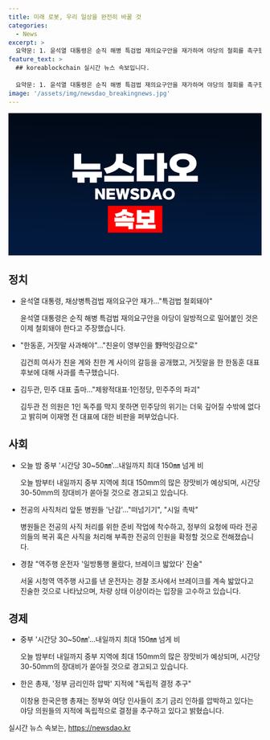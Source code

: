 ```yaml
---
title: 미래 로봇, 우리 일상을 완전히 바꿀 것
categories:
  - News
excerpt: >
  요약문: 1. 윤석열 대통령은 순직 해병 특검법 재의요구안을 재가하며 야당의 철회를 촉구했다.  2. 친윤, 친한 간 갈등이 곤혹스러워지고, 민주당 김두관이 대표 출마 선언으로 당내 갈등이 점화되고 있다.  3. 중부 지역에 물 폭우가 예고되며, 전염병 상황에서 병원들의 전공의 처리에 대한 난감함이 논란이다.  4. 총재가 금리 인하압박에 독립적 의사결정을 밝히고, 서울 아파트 거래량 급증에 대한 보도도 나왔다.
feature_text: >
  ## koreablockchain 실시간 뉴스 속보입니다.

  요약문: 1. 윤석열 대통령은 순직 해병 특검법 재의요구안을 재가하며 야당의 철회를 촉구했다.  2. 친윤, 친한 간 갈등이 곤혹스러워지고, 민주당 김두관이 대표 출마 선언으로 당내 갈등이 점화되고 있다.  3. 중부 지역에 물 폭우가 예고되며, 전염병 상황에서 병원들의 전공의 처리에 대한 난감함이 논란이다.  4. 총재가 금리 인하압박에 독립적 의사결정을 밝히고, 서울 아파트 거래량 급증에 대한 보도도 나왔다.
image: '/assets/img/newsdao_breakingnews.jpg'
---
```


<p><img src="/assets/img/newsdao_breakingnews.jpg" alt="koreablockchain 속보" /></p>

<h2 data-ke-size="size26">정치</h2>

<ul>
    <li>윤석열 대통령, 채상병특검법 재의요구안 재가…"특검법 철회돼야"</li>
    <p data-ke-size="size16">윤석열 대통령은 순직 해병 특검법 재의요구안을 야당이 일방적으로 밀어붙인 것은 이제 철회돼야 한다고 주장했습니다.</p>
    <li>"한동훈, 거짓말 사과해야"…"친윤이 영부인을 野먹잇감으로"</li>
    <p data-ke-size="size16">김건희 여사가 친윤 계와 친한 계 사이의 갈등을 공개했고, 거짓말을 한 한동훈 대표 후보에 대해 사과를 촉구했습니다.</p>
    <li>김두관, 민주 대표 출마…"제왕적대표·1인정당, 민주주의 파괴"</li>
    <p data-ke-size="size16">김두관 전 의원은 1인 독주를 막지 못하면 민주당의 위기는 더욱 깊어질 수밖에 없다고 밝히며 이재명 전 대표에 대한 비판을 퍼부었습니다.</p>
</ul>

<h2 data-ke-size="size26">사회</h2>

<ul>
    <li>오늘 밤 중부 '시간당 30~50㎜'…내일까지 최대 150㎜ 넘게 비</li>
    <p data-ke-size="size16">오늘 밤부터 내일까지 중부 지역에 최대 150mm의 많은 장맛비가 예상되며, 시간당 30-50mm의 장대비가 쏟아질 것으로 경고되고 있습니다.</p>
    <li>전공의 사직처리 앞둔 병원들 '난감'…"떠넘기기", "시일 촉박"</li>
    <p data-ke-size="size16">병원들은 전공의 사직 처리를 위한 준비 작업에 착수하고, 정부의 요청에 따라 전공의들의 복귀 혹은 사직을 처리해 부족한 전공의 인원을 확정할 것으로 전해졌습니다.</p>
    <li>경찰 "역주행 운전자 '일방통행 몰랐다, 브레이크 밟았다' 진술"</li>
    <p data-ke-size="size16">서울 시청역 역주행 사고를 낸 운전자는 경찰 조사에서 브레이크를 계속 밟았다고 진술한 것으로 나타났으며, 차량 상태 이상이라는 입장을 고수하고 있습니다.</p>
</ul>

<h2 data-ke-size="size26">경제</h2>

<ul>
    <li>중부 '시간당 30~50㎜'…내일까지 최대 150㎜ 넘게 비</li>
    <p data-ke-size="size16">오늘 밤부터 내일까지 중부 지역에 최대 150mm의 많은 장맛비가 예상되며, 시간당 30-50mm의 장대비가 쏟아질 것으로 경고되고 있습니다.</p>
    <li>한은 총재, '정부 금리인하 압박' 지적에 "독립적 결정 추구"</li>
    <p data-ke-size="size16">이창용 한국은행 총재는 정부와 여당 인사들이 조기 금리 인하를 압박하고 있다는 야당 의원들의 지적에 독립적으로 결정을 추구하고 있다고 밝혔습니다.</p>
</ul>
실시간 뉴스 속보는, <a href="https://newsdao.kr" rel="dofollow">https://newsdao.kr</a>


